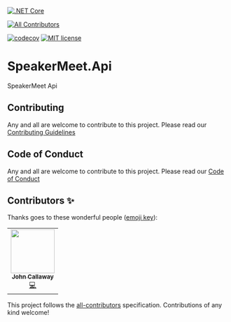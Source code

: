 [![.NET Core](https://github.com/ovation22/SpeakerMeet.Api/workflows/.NET%20Core/badge.svg)](https://github.com/ovation22/SpeakerMeet.Api/actions?query=workflow%3A%22.NET+Core%22) 
<!-- ALL-CONTRIBUTORS-BADGE:START - Do not remove or modify this section -->
[![All Contributors](https://img.shields.io/badge/all_contributors-1-orange.svg?style=flat-square)](#contributors-)
<!-- ALL-CONTRIBUTORS-BADGE:END -->
[![codecov](https://codecov.io/gh/ovation22/SpeakerMeet.Api/branch/master/graph/badge.svg?token=Z09SQN3Q3N)](https://codecov.io/gh/ovation22/SpeakerMeet.Api/branch/master)
[![MIT license](http://img.shields.io/badge/license-MIT-brightgreen.svg)](https://github.com/ovation22/SpeakerMeet.Api/blob/master/LICENSE)

# SpeakerMeet.Api
SpeakerMeet Api

## Contributing
Any and all are welcome to contribute to this project.
Please read our [Contributing Guidelines](/.github/CONTRIBUTING.md)

## Code of Conduct
Any and all are welcome to contribute to this project.
Please read our [Code of Conduct](/.github/CODE_OF_CONDUCT.md)

## Contributors ✨

Thanks goes to these wonderful people ([emoji key](https://allcontributors.org/docs/en/emoji-key)):

<!-- ALL-CONTRIBUTORS-LIST:START - Do not remove or modify this section -->
<!-- prettier-ignore-start -->
<!-- markdownlint-disable -->
<table>
  <tr>
    <td align="center"><a href="http://6figuredev.com/"><img src="https://avatars0.githubusercontent.com/u/7606265?v=4" width="100px;" alt=""/><br /><sub><b>John Callaway</b></sub></a><br /><a href="https://github.com/ovation22/SpeakerMeet.Api/commits?author=ovation22" title="Code">💻</a></td>
  </tr>
</table>

<!-- markdownlint-enable -->
<!-- prettier-ignore-end -->
<!-- ALL-CONTRIBUTORS-LIST:END -->

This project follows the [all-contributors](https://github.com/all-contributors/all-contributors) specification. Contributions of any kind welcome!